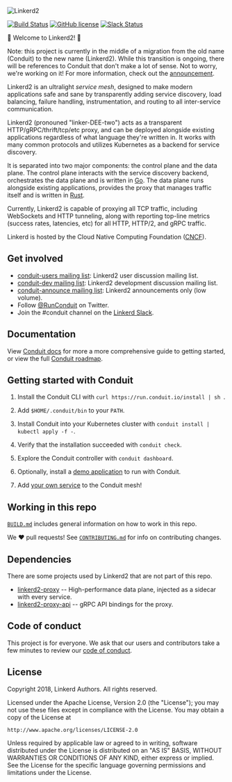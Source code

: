 ![Linkerd2][logo]

[![Build Status][ci-badge]][ci]
[![GitHub license][license-badge]](LICENSE)
[![Slack Status][slack-badge]][slack]

:balloon: Welcome to Linkerd2! :wave:

Note: this project is currently in the middle of a migration from the old name
(Conduit) to the new name (Linkerd2). While this transition is ongoing, there
will be references to Conduit that don't make a lot of sense. Not to worry,
we're working on it! For more information, check out the
[announcement][announcement].

Linkerd2 is an ultralight *service mesh*, designed to make modern applications
safe and sane by transparently adding service discovery, load balancing, failure
handling, instrumentation, and routing to all inter-service communication.

Linkerd2 (pronouned "linker-DEE-two") acts as a transparent
HTTP/gRPC/thrift/tcp/etc proxy, and can be deployed alongside existing
applications regardless of what language they're written in. It works with many
common protocols and utilizes Kubernetes as a backend for service discovery.

It is separated into two major components: the control plane and the data plane.
The control plane interacts with the service discovery backend, orchestrates the
data plane and is written in [Go][golang]. The data plane runs alongside
existing applications, provides the proxy that manages traffic itself and is
written in [Rust][rust].

Currently, Linkerd2 is capable of proxying all TCP traffic, including WebSockets
and HTTP tunneling, along with reporting top-line metrics (success rates,
latencies, etc) for all HTTP, HTTP/2, and gRPC traffic.

Linkerd is hosted by the Cloud Native Computing Foundation ([CNCF][cncf]).

## Get involved

* [conduit-users mailing list][conduit-users]: Linkerd2 user discussion mailing
  list.
* [conduit-dev mailing list][conduit-dev]: Linkerd2 development discussion
  mailing list.
* [conduit-announce mailing list][conduit-announce]: Linkerd2 announcements only
  (low volume).
* Follow [@RunConduit][twitter] on Twitter.
* Join the #conduit channel on the [Linkerd Slack][slack].

## Documentation

View [Conduit docs][conduit-docs] for more a more comprehensive guide to getting
started, or view the full [Conduit roadmap][roadmap].

## Getting started with Conduit

1. Install the Conduit CLI with `curl https://run.conduit.io/install | sh `.

1. Add `$HOME/.conduit/bin` to your `PATH`.

1. Install Conduit into your Kubernetes cluster with `conduit install | kubectl
   apply -f -`.

1. Verify that the installation succeeded with `conduit check`.

1. Explore the Conduit controller with `conduit dashboard`.

1. Optionally, install a [demo application][conduit-demo] to run with Conduit.

1. Add [your own service][conduit-inject] to the Conduit mesh!

## Working in this repo ##

[`BUILD.md`](BUILD.md) includes general information on how to work in this repo.

We :heart: pull requests! See [`CONTRIBUTING.md`](CONTRIBUTING.md) for info on
contributing changes.

## Dependencies ##

There are some projects used by Linkerd2 that are not part of this repo.

* [linkerd2-proxy][proxy] -- High-performance data plane, injected as a sidecar
  with every service.
* [linkerd2-proxy-api][proxy-api] -- gRPC API bindings for the proxy.

## Code of conduct

This project is for everyone. We ask that our users and contributors take a few
minutes to review our [code of conduct][coc].

## License

Copyright 2018, Linkerd Authors. All rights reserved.

Licensed under the Apache License, Version 2.0 (the "License"); you may not use
these files except in compliance with the License. You may obtain a copy of the
License at

    http://www.apache.org/licenses/LICENSE-2.0

Unless required by applicable law or agreed to in writing, software distributed
under the License is distributed on an "AS IS" BASIS, WITHOUT WARRANTIES OR
CONDITIONS OF ANY KIND, either express or implied. See the License for the
specific language governing permissions and limitations under the License.

<!-- refs -->
[announcement]: https://blog.conduit.io/2018/07/06/conduit-0-5-and-the-future/
[ci]: https://travis-ci.org/linkerd/linkerd2
[ci-badge]: https://travis-ci.org/linkerd/linkerd2.svg?branch=master
[cncf]: https://www.cncf.io/
[coc]: https://github.com/linkerd/linkerd/wiki/Linkerd-code-of-conduct
[conduit-announce]: https://groups.google.com/forum/#!forum/conduit-announce
[conduit-demo]: https://conduit.io/getting-started/#install-the-demo-app
[conduit-dev]: https://groups.google.com/forum/#!forum/conduit-dev
[conduit-inject]: https://conduit.io/adding-your-service/
[conduit-docs]: https://conduit.io/docs/
[conduit-users]: https://groups.google.com/forum/#!forum/conduit-users
<!-- [examples]: https://github.com/runconduit/conduit-examples -->
[golang]: https://golang.org/
[license-badge]: https://img.shields.io/github/license/linkerd/linkerd.svg
[logo]: https://user-images.githubusercontent.com/9226/33582867-3e646e02-d90c-11e7-85a2-2e238737e859.png
[proxy]: https://github.com/linkerd/linkerd2-proxy
[proxy-api]: https://github.com/linkerd/linkerd2-proxy-api
[roadmap]: https://conduit.io/roadmap
[releases]: https://github.com/linkerd/linkerd2/releases
[rust]: https://www.rust-lang.org/
[slack-badge]: http://slack.linkerd.io/badge.svg
[slack]: http://slack.linkerd.io
[twitter]: https://twitter.com/runconduit/
